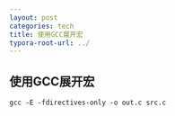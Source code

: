 ```yaml
---
layout: post
categories: tech
title: 使用GCC展开宏
typora-root-url: ../
---
```

## 使用GCC展开宏

```shell
gcc -E -fdirectives-only -o out.c src.c
```

